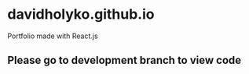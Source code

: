 # davidholyko.github.io
Portfolio made with React.js

## Please go to development branch to view code
